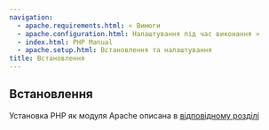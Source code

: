 ```yaml
---
navigation:
  - apache.requirements.html: « Вимоги
  - apache.configuration.html: Налаштування під час виконання »
  - index.html: PHP Manual
  - apache.setup.html: Встановлення та налаштування
title: Встановлення
---
```

## Встановлення

Установка PHP як модуля Apache описана в [відповідному розділі](install.html)
